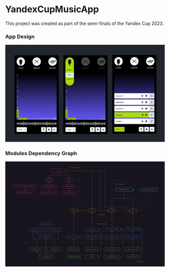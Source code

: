 # YandexCupMusicApp

This project was created as part of the semi-finals of the Yandex Cup 2023.

### App Design
![modules dependecy graph](https://github.com/maxgribov/YandexCupMusicApp/blob/main/img/app_design.jpg)

### Modules Dependency Graph
![modules dependecy graph](https://github.com/maxgribov/YandexCupMusicApp/blob/main/img/modules_dependency_graph.jpg)
